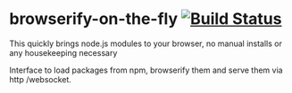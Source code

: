 # browserify-on-the-fly [![Build Status](https://travis-ci.org/rksm/browserify-on-the-fly.png?branch=master)](https://travis-ci.org/rksm/browserify-on-the-fly)

This quickly brings node.js modules to your browser, no manual installs or any
housekeeping necessary

Interface to load packages from npm, browserify them and serve them via http
/websocket.